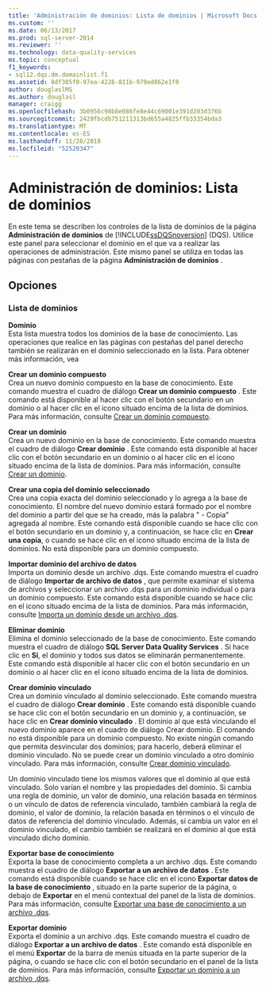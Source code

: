 ```yaml
---
title: 'Administración de dominios: Lista de dominios | Microsoft Docs'
ms.custom: ''
ms.date: 06/13/2017
ms.prod: sql-server-2014
ms.reviewer: ''
ms.technology: data-quality-services
ms.topic: conceptual
f1_keywords:
- sql12.dqs.dm.domainlist.f1
ms.assetid: 8df305f0-97ea-4226-811b-979ed862e1f0
author: douglaslMS
ms.author: douglasl
manager: craigg
ms.openlocfilehash: 3b0956c98b8e086fe8e44c69001e391d203d376b
ms.sourcegitcommit: 2429fbcdb751211313bd655a4825ffb33354bda3
ms.translationtype: MT
ms.contentlocale: es-ES
ms.lasthandoff: 11/28/2018
ms.locfileid: "52520347"
---
```

# <a name="domain-management-domain-list"></a>Administración de dominios: Lista de dominios
  En este tema se describen los controles de la lista de dominios de la página **Administración de dominios** de [!INCLUDE[ssDQSnoversion](../includes/ssdqsnoversion-md.md)] (DQS). Utilice este panel para seleccionar el dominio en el que va a realizar las operaciones de administración. Este mismo panel se utiliza en todas las páginas con pestañas de la página **Administración de dominios** .  
  
## <a name="options"></a>Opciones  
  
### <a name="domains-list"></a>Lista de dominios  
 **Dominio**  
 Esta lista muestra todos los dominios de la base de conocimiento. Las operaciones que realice en las páginas con pestañas del panel derecho también se realizarán en el dominio seleccionado en la lista. Para obtener más información, vea  
  
 **Crear un dominio compuesto**  
 Crea un nuevo dominio compuesto en la base de conocimiento. Este comando muestra el cuadro de diálogo **Crear un dominio compuesto** . Este comando está disponible al hacer clic con el botón secundario en un dominio o al hacer clic en el icono situado encima de la lista de dominios. Para más información, consulte [Crear un dominio compuesto](../../2014/data-quality-services/create-a-composite-domain.md).  
  
 **Crear un dominio**  
 Crea un nuevo dominio en la base de conocimiento. Este comando muestra el cuadro de diálogo **Crear dominio** . Este comando está disponible al hacer clic con el botón secundario en un dominio o al hacer clic en el icono situado encima de la lista de dominios. Para más información, consulte [Crear un dominio](../../2014/data-quality-services/create-a-domain.md).  
  
 **Crear una copia del dominio seleccionado**  
 Crea una copia exacta del dominio seleccionado y lo agrega a la base de conocimiento. El nombre del nuevo dominio estará formado por el nombre del dominio a partir del que se ha creado, más la palabra " - Copia" agregada al nombre. Este comando está disponible cuando se hace clic con el botón secundario en un dominio y, a continuación, se hace clic en **Crear una copia**, o cuando se hace clic en el icono situado encima de la lista de dominios. No está disponible para un dominio compuesto.  
  
 **Importar dominio del archivo de datos**  
 Importa un dominio desde un archivo .dqs. Este comando muestra el cuadro de diálogo **Importar de archivo de datos** , que permite examinar el sistema de archivos y seleccionar un archivo .dqs para un dominio individual o para un dominio compuesto. Este comando está disponible cuando se hace clic en el icono situado encima de la lista de dominios. Para más información, consulte [Importa un dominio desde un archivo .dqs](../../2014/data-quality-services/import-a-domain-from-a-dqs-file.md).  
  
 **Eliminar dominio**  
 Elimina el dominio seleccionado de la base de conocimiento. Este comando muestra el cuadro de diálogo **SQL Server Data Quality Services** . Si hace clic en **Sí**, el dominio y todos sus datos se eliminarán permanentemente. Este comando está disponible al hacer clic con el botón secundario en un dominio o al hacer clic en el icono situado encima de la lista de dominios.  
  
 **Crear dominio vinculado**  
 Crea un dominio vinculado al dominio seleccionado. Este comando muestra el cuadro de diálogo **Crear dominio** . Este comando está disponible cuando se hace clic con el botón secundario en un dominio y, a continuación, se hace clic en **Crear dominio vinculado** . El dominio al que está vinculando el nuevo dominio aparece en el cuadro de diálogo Crear dominio. El comando no está disponible para un dominio compuesto. No existe ningún comando que permita desvincular dos dominios; para hacerlo, deberá eliminar el dominio vinculado. No se puede crear un dominio vinculado a otro dominio vinculado. Para más información, consulte [Crear dominio vinculado](../../2014/data-quality-services/create-a-linked-domain.md).  
  
 Un dominio vinculado tiene los mismos valores que el dominio al que está vinculado. Solo varían el nombre y las propiedades del dominio. Si cambia una regla de dominio, un valor de dominio, una relación basada en términos o un vínculo de datos de referencia vinculado, también cambiará la regla de dominio, el valor de dominio, la relación basada en términos o el vínculo de datos de referencia del dominio vinculado. Además, si cambia un valor en el dominio vinculado, el cambio también se realizará en el dominio al que está vinculado dicho dominio.  
  
 **Exportar base de conocimiento**  
 Exporta la base de conocimiento completa a un archivo .dqs. Este comando muestra el cuadro de diálogo **Exportar a un archivo de datos** . Este comando está disponible cuando se hace clic en el icono **Exportar datos de la base de conocimiento** , situado en la parte superior de la página, o debajo de **Exportar** en el menú contextual del panel de la lista de dominios. Para más información, consulte [Exportar una base de conocimiento a un archivo .dqs](../../2014/data-quality-services/export-a-knowledge-base-to-a-dqs-file.md).  
  
 **Exportar dominio**  
 Exporta el dominio a un archivo .dqs. Este comando muestra el cuadro de diálogo **Exportar a un archivo de datos** . Este comando está disponible en el menú **Exportar** de la barra de menús situada en la parte superior de la página, o cuando se hace clic con el botón secundario en el panel de la lista de dominios. Para más información, consulte [Exportar un dominio a un archivo .dqs](../../2014/data-quality-services/export-a-domain-to-a-dqs-file.md).  
  
  
